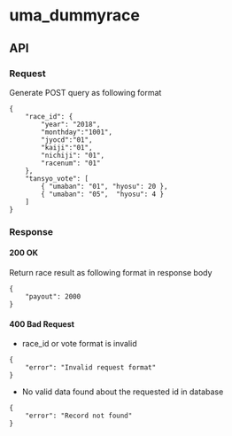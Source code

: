 # uma_dummyrace
## API
### Request
Generate POST query as following format
```
{
    "race_id": {
        "year": "2018",
        "monthday":"1001",
        "jyocd":"01",
        "kaiji":"01",
        "nichiji": "01",
        "racenum": "01"
    },
    "tansyo_vote": [
        { "umaban": "01", "hyosu": 20 },
        { "umaban": "05",  "hyosu": 4 }
    ]
}
```

### Response

#### 200 OK
Return race result as following format in response body
```
{
    "payout": 2000
}
```

#### 400 Bad Request
* race_id or vote format is invalid
```
{
    "error": "Invalid request format"
}
```

* No valid data found about the requested id in database 
```
{
    "error": "Record not found"
}
```
